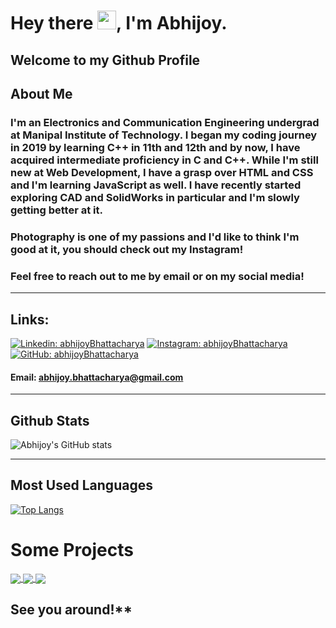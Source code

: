 # Hey there <img src="https://raw.githubusercontent.com/MartinHeinz/MartinHeinz/master/wave.gif" width="30px">, I'm Abhijoy.

## **Welcome to my Github Profile**

## **About Me**

### I'm an Electronics and Communication Engineering undergrad at Manipal Institute of Technology. I began my coding journey in 2019 by learning C++ in 11th and 12th and by now, I have acquired intermediate proficiency in C and C++. While I'm still new at Web Development, I have a grasp over HTML and CSS and I'm learning JavaScript as well. I have recently started exploring CAD and SolidWorks in particular and I'm slowly getting better at it.

### Photography is one of my passions and I'd like to think I'm good at it, you should check out my Instagram!

### Feel free to reach out to me by email or on my social media!

---

## **Links:**

[![Linkedin: abhijoyBhattacharya](https://img.shields.io/badge/-Abhijoy-blue?style=flat-square&logo=Linkedin&logoColor=white&link=https://www.linkedin.com/in/abhijoybhattacharya)](https://www.linkedin.com/in/abhijoybhattacharya)
[![Instagram: abhijoyBhattacharya](https://img.shields.io/badge/-abhijoybhattacharya-pink?style=flat-square&logo=Instagram&logoColor=black&link=https://www.instagram.com/abhijoybhattacharya)](https://www.instagram.com/abhijoybhattacharya/)
[![GitHub: abhijoyBhattacharya](https://img.shields.io/github/followers/abhijoyBhattacharya?label=follow&style=social)](https://github.com/abhijoyBhattacharya)
#### Email: abhijoy.bhattacharya@gmail.com
---

## **Github Stats**

![Abhijoy's GitHub stats](https://github-readme-stats.vercel.app/api?username=abhijoyBhattacharya&count_private=true&show_icons=true&theme=chartreuse-dark)

---

## **Most Used Languages**

[![Top Langs](https://github-readme-stats.vercel.app/api/top-langs/?username=abhijoyBhattacharya&theme=chartreuse-dark)](https://github.com/anuraghazra/github-readme-stats)

# **Some Projects**

<a href="https://github.com/abhijoyBhattacharya/portfolio">
  <img align="center" src="https://github-readme-stats.vercel.app/api/pin/?username=abhijoyBhattacharya&repo=portfolio&theme=chartreuse-dark" />
</a>
<a href="https://github.com/abhijoyBhattacharya/Nintendo_Website">
  <img align="center" src="https://github-readme-stats.vercel.app/api/pin/?username=abhijoyBhattacharya&repo=Nintendo_Website&theme=chartreuse-dark" />
</a>
<a href="https://github.com/abhijoyBhattacharya/quadraticCalculator">
  <img align="center" src="https://github-readme-stats.vercel.app/api/pin/?username=abhijoyBhattacharya&repo=quadraticCalculator&theme=chartreuse-dark" />
</a>

## See you around!**
